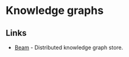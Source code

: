 # Knowledge graphs

## Links

- [Beam](https://github.com/eBay/beam) - Distributed knowledge graph store.
